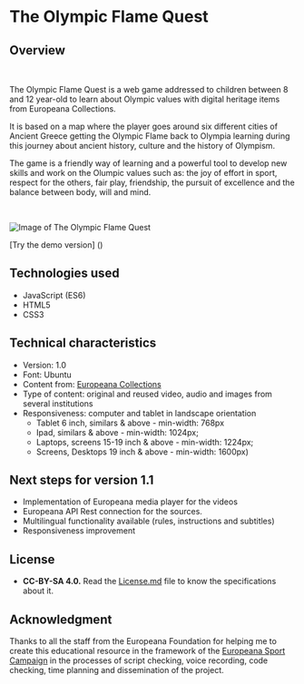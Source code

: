 # The Olympic Flame Quest
## Overview

<br/>

The Olympic Flame Quest is a web game addressed to children between 8 and 12 year-old to learn about Olympic values with digital heritage items from Europeana Collections. 

It is based on a map where the player goes around six different cities of Ancient Greece getting the Olympic Flame back to Olympia learning during this journey about ancient history, culture and the history of Olympism.

The game is a friendly way of learning and a powerful tool to develop new skills and work on the Olumpic values such as: the joy of effort in sport, respect for the others, fair play, friendship, the pursuit of excellence and the balance between body, will and mind.

<br/>

![Image of The Olympic Flame Quest](https://github.com/raulgomhern/olympicflamegame/blob/f77af76f013922c921924e2d477916f58c47f2f0/index.JPG)

[Try the demo version] ()

## Technologies used

* JavaScript (ES6)
* HTML5
* CSS3

## Technical characteristics

- Version: 1.0
- Font: Ubuntu
- Content from: [Europeana Collections](https://europeana.eu)
- Type of content: original and reused video, audio and images from several institutions
- Responsiveness: computer and tablet in landscape orientation 
   - Tablet 6 inch, similars & above - min-width: 768px
   - Ipad, similars & above - min-width: 1024px; 
   - Laptops, screens 15-19 inch & above - min-width: 1224px; 
   - Screens, Desktops 19 inch & above - min-width: 1600px)

## Next steps for version 1.1

* Implementation of Europeana media player for the videos
* Europeana API Rest connection for the sources.
* Multilingual functionality available (rules, instructions and subtitles)
* Responsiveness improvement

## License

- **CC-BY-SA 4.0.** Read the [License.md](License.md) file to know the specifications about it.

## Acknowledgment

Thanks to all the staff from the Europeana Foundation for helping me to create this educational resource in the framework of the [Europeana Sport Campaign](https://pro.europeana.eu/page/europeana-sport) in the processes of script checking, voice recording, code checking, time planning and dissemination of the project.
